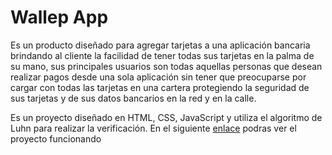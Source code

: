 # Wallep App

Es un producto diseñado para agregar tarjetas a una aplicación bancaria brindando al cliente la facilidad de tener todas sus tarjetas en la palma de su mano, sus principales usuarios son todas aquellas personas que desean realizar pagos desde una sola aplicación sin tener que preocuparse por cargar con todas las tarjetas en una cartera protegiendo la seguridad de sus tarjetas y de sus datos bancarios en la red y en la calle.

Es un proyecto diseñado en HTML, CSS, JavaScript y utiliza el algoritmo de Luhn para realizar la verificación.
En el siguiente [enlace](https://khammylv.github.io/card-validation/#) podras ver el proyecto funcionando



